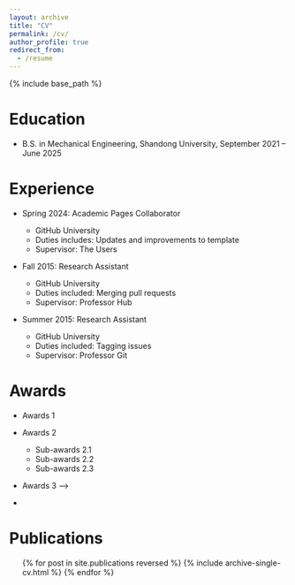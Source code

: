 ```yaml
---
layout: archive
title: "CV"
permalink: /cv/
author_profile: true
redirect_from:
  - /resume
---
```


{% include base_path %}

Education
======
<!--* Ph.D in Mechanical Engineering, Concordia University, September 2025 – Present-->
* B.S. in Mechanical Engineering, Shandong University, September 2021 – June 2025

Experience
======
* Spring 2024: Academic Pages Collaborator
  * GitHub University
  * Duties includes: Updates and improvements to template
  * Supervisor: The Users

* Fall 2015: Research Assistant
  * GitHub University
  * Duties included: Merging pull requests
  * Supervisor: Professor Hub

* Summer 2015: Research Assistant
  * GitHub University
  * Duties included: Tagging issues
  * Supervisor: Professor Git
  
<!--Skills
======
* Skill 1
* Skill 2
  * Sub-skill 2.1
  * Sub-skill 2.2
  * Sub-skill 2.3
* Skill 3  -->

Awards
======
* Awards 1
* Awards 2
  * Sub-awards 2.1
  * Sub-awards 2.2
  * Sub-awards 2.3
* Awards 3  -->

* 
Publications
======
  <ul>{% for post in site.publications reversed %}
    {% include archive-single-cv.html %}
  {% endfor %}</ul>
  
<!--Talks
======
  <ul>{% for post in site.talks reversed %}
    {% include archive-single-talk-cv.html  %}
  {% endfor %}</ul>  -->
  
<!--Teaching
======
  <ul>{% for post in site.teaching reversed %}
    {% include archive-single-cv.html %}
  {% endfor %}</ul>  -->
  
<!--Service and leadership
======
* Currently signed in to 43 different slack teams  -->
